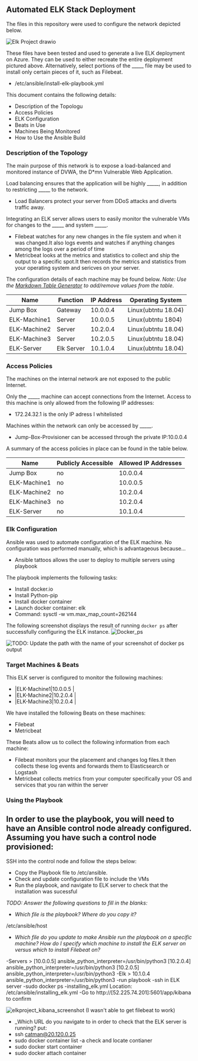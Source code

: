 ## Automated ELK Stack Deployment

The files in this repository were used to configure the network depicted below.

![Elk Project drawio](https://user-images.githubusercontent.com/24533867/145702943-d7ca77e4-8675-49e8-b57e-7dffcd92b8c6.png)

These files have been tested and used to generate a live ELK deployment on Azure. They can be used to either recreate the entire deployment pictured above. Alternatively, select portions of the _____ file may be used to install only certain pieces of it, such as Filebeat.

- /etc/ansible/install-elk-playbook.yml

This document contains the following details:
- Description of the Topologu
- Access Policies
- ELK Configuration
- Beats in Use
- Machines Being Monitored
- How to Use the Ansible Build


### Description of the Topology

The main purpose of this network is to expose a load-balanced and monitored instance of DVWA, the D*mn Vulnerable Web Application.

Load balancing ensures that the application will be highly _____, in addition to restricting _____ to the network.
- Load Balancers protect your server from DDoS attacks and diverts traffic away.

Integrating an ELK server allows users to easily monitor the vulnerable VMs for changes to the _____ and system _____.
- Filebeat watches for any new changes in the file system and when it was changed.It also logs events and watches if anything changes among the logs over a period of time
- Metricbeat looks at the metrics and statistics to collect and ship the output to a specific spot.It then records the metrics and statistics from your operating system and sericves on your server.

The configuration details of each machine may be found below.
_Note: Use the [Markdown Table Generator](http://www.tablesgenerator.com/markdown_tables) to add/remove values from the table_.

| Name     | Function | IP Address | Operating System |
|----------|----------|------------|------------------|
| Jump Box | Gateway  |10.0.0.4    |Linux(ubtntu 18.04)|
|ELK-Machine1|Server  |10.0.0.5    |Linux(ubtntu 1804) |
|ELK-Machine2|Server  |10.2.0.4    |Linux(ubtntu 18.04)|
|ELK-Machine3|Server  | 10.2.0.5   |Linux(ubtntu 18.04)|
|ELK-Server |Elk Server|10.1.0.4|Linux(ubtntu 18.04)|

### Access Policies

The machines on the internal network are not exposed to the public Internet. 

Only the _____ machine can accept connections from the Internet. Access to this machine is only allowed from the following IP addresses:
-  172.24.32.1 is the only IP adress I whitelisted 

Machines within the network can only be accessed by _____.
- Jump-Box-Provisioner can be accessed through the private IP:10.0.0.4  

A summary of the access policies in place can be found in the table below.

| Name     | Publicly Accessible | Allowed IP Addresses |
|----------|---------------------|----------------------|
|Jump Box    | no                    |10.0.0.4     |
|ELK-Machine1|no                     |10.0.0.5     |
|ELK-Machine2|no                     |10.2.0.4     |
|ELK-Machine3|no                     |10.2.0.4     |
|ELK-Server  |no                     |10.1.0.4     |
### Elk Configuration

Ansible was used to automate configuration of the ELK machine. No configuration was performed manually, which is advantageous because...
- Ansible tattoos allows the user to deploy to multiple servers using playbook

The playbook implements the following tasks:
- Install docker.io
- Install Python-pip
- Install docker container
- Launch docker container: elk
- Command: sysctl -w vm.max_map_count=262144

The following screenshot displays the result of running `docker ps` after successfully configuring the ELK instance.
![Docker_ps](https://user-images.githubusercontent.com/24533867/145702955-c7a7b1f6-f088-414a-a4ac-50566656da43.JPG)


![TODO: Update the path with the name of your screenshot of docker ps output](Images/docker_ps_output.png)

### Target Machines & Beats
This ELK server is configured to monitor the following machines:
- |ELK-Machine1|10.0.0.5     |
- |ELK-Machine2|10.2.0.4     |
- |ELK-Machine3|10.2.0.4     |

We have installed the following Beats on these machines:
- Filebeat 
- Metricbeat

These Beats allow us to collect the following information from each machine:
- Filebeat monitors your the placement and changes log files.It then collects these log events and forwards them to Elasticsearch or Logstash
- Metricbeat collects metrics from your computer specifically your OS and services that you ran within the server
### Using the Playbook
In order to use the playbook, you will need to have an Ansible control node already configured. Assuming you have such a control node provisioned: 
- 

SSH into the control node and follow the steps below:
- Copy the Playbook file to /etc/ansible.
- Check and update configuration file to include the VMs
- Run the playbook, and navigate to ELK server to check that the installation was sucessful

_TODO: Answer the following questions to fill in the blanks:_
- _Which file is the playbook? Where do you copy it?_

/etc/ansible/host

- _Which file do you update to make Ansible run the playbook on a specific machine? How do I specify which machine to install the ELK server on versus which to install Filebeat on?_

-Servers > [10.0.0.5] ansible_python_interpreter=/usr/bin/python3 [10.2.0.4] ansible_python_interpreter=/usr/bin/python3 [10.2.0.5] ansible_python_interpreter=/usr/bin/python3
-Elk > 10.1.0.4 ansible_python_interpreter=/usr/bin/python3
-run playbook
-ssh in ELK server
-sudo docker ps
-installing_elk.yml Location: /etc/ansible/installing_elk.yml
-Go to http://[52.225.74.201]:5601/app/kibana to confirm 

![elkproject_kibana_screenshot](https://user-images.githubusercontent.com/24533867/145702967-17a4d11f-dabe-4ab5-8718-cf496371dc9b.png)
(I wasn't able to get filebeat to work)

- _Which URL do you navigate to in order to check that the ELK server is running?
put:
- ssh catman@20.120.0.25
- sudo docker container list -a 
check and locate contianer 
- sudo docker start container 
- sudo docker attach container 
